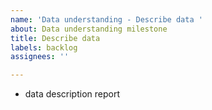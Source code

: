 ```yaml
---
name: 'Data understanding - Describe data '
about: Data understanding milestone
title: Describe data
labels: backlog
assignees: ''

---
```


- data description report
